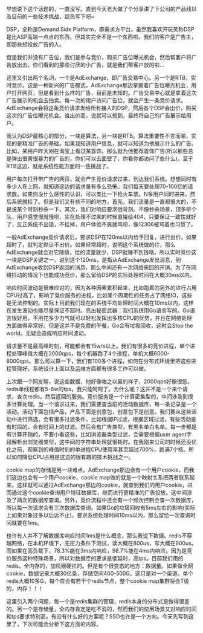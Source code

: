 早想说下这个话题的，一直没写。直到今天老大做了个分享讲了下公司的产品线以及目前的一些技术挑战，趁热写下吧~

DSP，全称是Demand Side Platform，即需求方平台。虽然我喜欢开玩笑称DSP是比ASP高端一点点的东西，但其实完全不是一个东西啦。我们的客户是广告主，即那些想投放广告的人。

但是我们并没有广告位，我们是参与竞价，购买广告位曝光机会，然后帮客户将广告放出去。你们看到的那些讨厌的小广告，就是我们帮客户放的啦...

这里又引出两个名词，一个是AdExchange，即广告交易中心。另一个是RTB，实时竞价。这是一种新兴的广告模式，AdExchange那边掌握着广告位曝光机会，用户打开网页，但是看到什么样的广告，目前是未知的。广告交易中心就是拿着这次广告展示的机会去拍卖。每一次的用户访问广告位，就会产生一条竞价请求。AdExchange会将这条竞价请求发给所有接入的DSP，然后各个DSP会出价，购买这次的广告位曝光机会。谁出价高，说就可以抢到，最终将自己的广告展示给用户。

我认为DSP最核心的部分，一块是算法，另一块是RTB。算法重要性不言而喻，实现的是精准广告的基础。如果我知道用户信息，就可以知道为他展示什么的广告。比如，某用户昨天刚在淘宝上看过某首饰，那么就为他推荐首饰广告(所以那些总是弹出很黄很暴力的广告的，你们可以去面壁了，你看你都访问了些什么)。至于RTB这边，就是系统性能方面的一些挑战了。

用户每次打开带广告的网页，就会产生竞价请求过来，到达我们系统。想想同时有多少人在上网，就知道这边的请求量有多么恐怖。我们每天要处理70-100亿的请求数。如果你没什么感性的认识，可以类比一下抢火车票。N多用户同时进来，然后系统就挂了。但是我们又有些不同的地方，首先，我们流量是一直都很大的，不是说某个时刻秒杀一下。其次，我们对响应要求很苛刻。不像秒杀场景，顶多排个队，用户感觉慢就慢呗，实在处理不过来的时候直接给404，只要保证一致性就好了，反正系统不出错，不挂掉，用户体验不爽就骂呗，像12306被骂着也习惯了。

一般AdExchange竞价请求后，要求DSP在120ms以内给予回复，进行出价。如果超时了，就判定默认不出价。如果经常超时，说明这个系统做的烂，那么AdExchange就会对它降级，给的流量就少，DSP就赚不到钱咯。所以实时竞价这一块是DSP关键之一。说到这个120ms，是指从AdExchange发出消息，到AdExchange收到DSP返回的消息，那么中间还有一次网络来回的开销。为了在网络抖动的情况下也能成功竞价，那么留给DSP的实际处理时间在大概30ms以内。

响应时间波动是很难应对的，因为各种因素累积起来，比如跑着的另外的进行占用CPU过高了，影响了竞价服务的进程。比如某个周期性的任务占了网络IO，这些是无法控制的。实际上目前我们现在的系统平均处理时间大概在10ms以内，这样在发生波动也能尽量保证不超时。亮出秘密武器：我们系统用Go语言写的。Go语言很好用，不用花多少力气就可以轻松发挥出多核CPU的优势，并且在网络处理方面做得非常好。但是这并不是免费的午餐，Go会有垃圾回收，这时会Stop the world。无疑会造成响应时间波动。

请求量不是最高峰时刻，可能都会有15w/s以上。我们有很多的竞价进程，单个进程处理峰值大概在2000qps，每个机器跑了4个进程，单机大概6000-8000qps。那么可以算一下，我们有100多个进程，如何在分布式环境里把这些进程管理好，系统设计上面以及运维方面都有很多工作可以做。

上次跟一个网友聊，说这些数据，他好像嗤之以鼻的样子，2000qps好像很低，redis单线程都有5-6w的tps，我只能呵呵了。为什么呢？这并不是一个来个请求，查次redis，然后返回的服务。竞价服务是一个计算密集型的，中间涉及到很多计算处理。当一个请求过来，我们需要查当前的活动数据库，每一条记录是一个活动。活动下面包括产品，产品下面是创意包，创意包下是创意。我们要从这些活动中进行筛选，会有很多过滤条件。比如根据IP过滤，根据区域过滤，有些活动是有时段的，会有时间上的过滤。然后会有广告类型，有黑名单白名单。每一步都是有计算开销的，不要小看这些，比如浏览器类型过滤，会需要根据user agent字段解析出浏览器类型，这中间的字符串处理就很耗时。在我刚来公司的时候还没优化之前，观察到的峰值时刻的单进程CPU使用率甚至超过700%，跑满7个核。所以如何降低CPU占用是这边的很有趣的技术挑战之一。

cookie map的存储是另一块难点。AdExchange那边会有一个用户cookie，而我们这边也会有一个用户cookie，cookie map做的就是一个映射关系把两者联系起来。这样就可以通过AdExchange那边的cookie，就查到我们的用户cookie，进而通过这个cookie查询用户特征数据库，继而进行更精准的广告投放。这中间涉及了两次的数据库查询。另外，竞价流程中还会有一个频次控制会查一次数据库，所以每一次请求会有三次数据库查询。如果Go的垃圾回收有5ms左右的影响(实际上如果对象过多以后远不止)，要求系统处理时间10ms以内，那么留给一次查询时间就要在1ms。

也许有人并不了解数据库响应时间1ms是什么概念，那么我说下数据。redis不穿越网络，在本机环境下，无压力条件下测试，读大概在800us，写大概在900us。而如果在高负载下，78.3%能在3ms内响应，98.7%能在4ms内响应。因为是竞价服务这种特殊场景，所以对数据库的要求是低延时，高tps。目前我们用的redis，全内存的，加机器硬扛的。但是有个很变态的地方：数据量。如果做全网cookie，数据记录大概30亿条，存储空间400-500G。这只是对一个渠道。单个redis大概10多G，每个库会有若干个redis节点，整个cookie map集群将会T级的，内存！！！

这里引入两个问题，每一个是redis集群的管理，redis本身的分布式是做得很差的。另一个是存储量，全内存肯定是吃不消的，然而我们的使用场景又对响应时间和tps要求特别高。有没有什么好的方案呢？SSD也许是一个方向。今天先写到这里了，下次可能会分析下这方面的内容。

